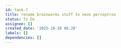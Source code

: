 ```yaml
---
id: task-7
title: rename brainworms stuff to neon perceptron
status: To Do
assignee: []
created_date: '2025-10-28 06:28'
labels: []
dependencies: []
---
```



